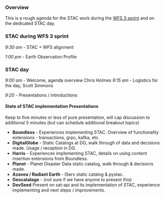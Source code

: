 ### Overview

This is a rough agenda for the STAC work during the [WFS 3 sprint](https://github.com/opengeospatial/wfs3hackathon/) and on
the dedicated STAC day.

### STAC during WFS 3 sprint

*9:30 am* - STAC + WFS alignment

*1:00 pm* - Earth Observation Profile

### STAC day

*9:00 am* - Welcome, agenda overview Chris Holmes
*9:15 am* - Logistics for the day, Scott Simmons

*9:20* - Presentations / introductions

#### State of STAC implementation Presentations
Keep to five minutes or less of pure presentation, will cap discussion to additional 5 minutes (but can schedule 
additional breakout topics)

* **Boundless** - Experiences implementing STAC. Overview of functionality extensions - transactions, grpc, kafka, etc.
* **DigitalGlobe** - Static Catalogs at DG, walk through of data and decisions made. Usage / reception in DG.
* **Harris** - Experiences implementing STAC, details on using content insertion extensions from Boundless.
* **Planet** - Planet Disaster Data static catalog, walk through & decisions made.
* **Azavea / Radiant Earth** - IServ static catalog & pystac.
* **Geocatalago** - (not sure if we have anyone to present this)
* **DevSeed** Present on sat-api and its implementation of STAC, experience implementing and next steps / improvements.


